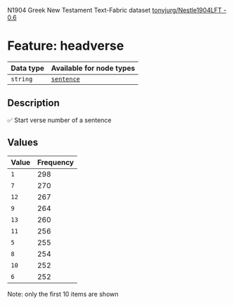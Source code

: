 <p>N1904 Greek New Testament Text-Fabric dataset <a href="https://github.com/tonyjurg/Nestle1904LFT">tonyjurg/Nestle1904LFT - 0.6</a></p>

<h1>Feature: headverse</h1>

<table>
<thead>
<tr>
  <th>Data type</th>
  <th>Available for node types</th>
</tr>
</thead>
<tbody>
<tr>
  <td><code>string</code></td>
  <td><A HREF="featurebynodetype.md#sentence"><code>sentence</code></A></td>
</tr>
</tbody>
</table>

<h2>Description</h2>

<p>✅ Start verse number of a sentence</p>

<h2>Values</h2>

<table>
<thead>
<tr>
  <th>Value</th>
  <th>Frequency</th>
</tr>
</thead>
<tbody>
<tr>
  <td><code>1</code></td>
  <td>298</td>
</tr>
<tr>
  <td><code>7</code></td>
  <td>270</td>
</tr>
<tr>
  <td><code>12</code></td>
  <td>267</td>
</tr>
<tr>
  <td><code>9</code></td>
  <td>264</td>
</tr>
<tr>
  <td><code>13</code></td>
  <td>260</td>
</tr>
<tr>
  <td><code>11</code></td>
  <td>256</td>
</tr>
<tr>
  <td><code>5</code></td>
  <td>255</td>
</tr>
<tr>
  <td><code>8</code></td>
  <td>254</td>
</tr>
<tr>
  <td><code>10</code></td>
  <td>252</td>
</tr>
<tr>
  <td><code>6</code></td>
  <td>252</td>
</tr>
</tbody>
</table>

<p>Note: only the first 10 items are shown</p>
